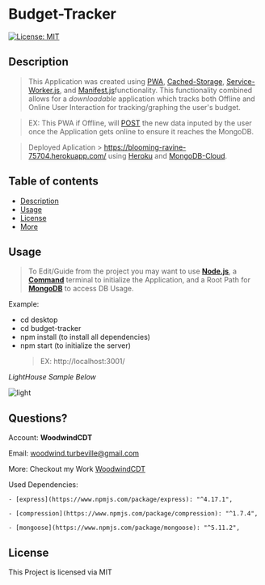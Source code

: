 # Budget-Tracker

[![License: MIT](https://img.shields.io/badge/License-MIT-green.svg)](https://opensource.org/licenses/MIT)
  
  ## Description

  > This Application was created using [PWA](https://web.dev/progressive-web-apps/), [Cached-Storage](https://developer.mozilla.org/en-US/docs/Glossary/Cache), [Service-Worker.js](https://developer.mozilla.org/en-US/docs/Web/API/ServiceWorker), and [Manifest.js](https://developer.mozilla.org/en-US/docs/Web/Manifest)functionality. This functionality combined allows for a _downloadable_ application which tracks both Offline and Online User Interaction for tracking/graphing the user's budget.

  > EX: This PWA if Offline, will [POST](https://www.w3schools.com/tags/ref_httpmethods.asp) the new data inputed by the user once the Application gets online to ensure it reaches the MongoDB.

  > Deployed Aplication > https://blooming-ravine-75704.herokuapp.com/ using [Heroku](https://www.heroku.com/) and [MongoDB-Cloud](https://www.mongodb.com/cloud).
  
  ## Table of contents
  
  - [Description](#Description)
  - [Usage](#Usage)
  - [License](#License)
  - [More](#Questions)
  
  ## Usage
  
  > To Edit/Guide from the project you may want to use [**Node.js**](https://nodejs.org/en/), a [**Command**](https://docs.microsoft.com/en-us/windows-server/administration/windows-commands/cmd) terminal to initialize the Application, and a Root Path for [**MongoDB**](https://www.mongodb.com/) to access DB Usage.

Example:
- cd desktop
- cd budget-tracker
- npm install (to install all dependencies)
- npm start (to initialize the server)
    > EX: http://localhost:3001/

_LightHouse Sample Below_

![light](https://user-images.githubusercontent.com/67067481/102006803-8f0d6b80-3ce9-11eb-9987-b62f344ce836.PNG)

  ## Questions?

  Account: **WoodwindCDT**

  Email: woodwind.turbeville@gmail.com

  More: Checkout my Work [WoodwindCDT](https://github.com/WoodwindCDT)

  Used Dependencies:

    - [express](https://www.npmjs.com/package/express): "^4.17.1",

    - [compression](https://www.npmjs.com/package/compression): "^1.7.4",

    - [mongoose](https://www.npmjs.com/package/mongoose): "^5.11.2",

  ## License
  This Project is licensed via MIT